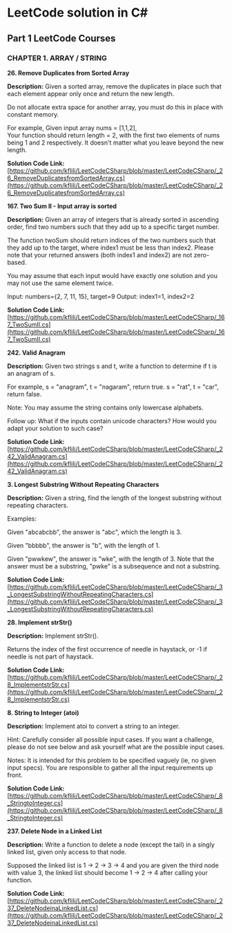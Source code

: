 # LeetCode solution in C#

## Part 1   LeetCode Courses

### CHAPTER 1. ARRAY / STRING
**26. Remove Duplicates from Sorted Array**

**Description:**
Given a sorted array, remove the duplicates in place such that each element appear only once and return the new length.

Do not allocate extra space for another array, you must do this in place with constant memory.

For example,
Given input array nums = [1,1,2],  
Your function should return length = 2, with the first two elements of nums being 1 and 2 respectively. It doesn't matter what you leave beyond the new length.

**Solution Code Link:**
[https://github.com/kflili/LeetCodeCSharp/blob/master/LeetCodeCSharp/_26_RemoveDuplicatesfromSortedArray.cs](https://github.com/kflili/LeetCodeCSharp/blob/master/LeetCodeCSharp/_26_RemoveDuplicatesfromSortedArray.cs)

**167. Two Sum II - Input array is sorted**

**Description:**
Given an array of integers that is already sorted in ascending order, find two numbers such that they add up to a specific target number.

The function twoSum should return indices of the two numbers such that they add up to the target, where index1 must be less than index2. Please note that your returned answers (both index1 and index2) are not zero-based.

You may assume that each input would have exactly one solution and you may not use the same element twice.

Input: numbers={2, 7, 11, 15}, target=9
Output: index1=1, index2=2

**Solution Code Link:**
[https://github.com/kflili/LeetCodeCSharp/blob/master/LeetCodeCSharp/_167_TwoSumII.cs](https://github.com/kflili/LeetCodeCSharp/blob/master/LeetCodeCSharp/_167_TwoSumII.cs)

**242. Valid Anagram**

**Description:**
Given two strings s and t, write a function to determine if t is an anagram of s.

For example,
s = "anagram", t = "nagaram", return true.
s = "rat", t = "car", return false.

Note:
You may assume the string contains only lowercase alphabets.

Follow up:
What if the inputs contain unicode characters? How would you adapt your solution to such case?

**Solution Code Link:**
[https://github.com/kflili/LeetCodeCSharp/blob/master/LeetCodeCSharp/_242_ValidAnagram.cs](https://github.com/kflili/LeetCodeCSharp/blob/master/LeetCodeCSharp/_242_ValidAnagram.cs)

**3. Longest Substring Without Repeating Characters**

**Description:**
Given a string, find the length of the longest substring without repeating characters.

Examples:

Given "abcabcbb", the answer is "abc", which the length is 3.

Given "bbbbb", the answer is "b", with the length of 1.

Given "pwwkew", the answer is "wke", with the length of 3. Note that the answer must be a substring, "pwke" is a subsequence and not a substring.

**Solution Code Link:**
[https://github.com/kflili/LeetCodeCSharp/blob/master/LeetCodeCSharp/_3_LongestSubstringWithoutRepeatingCharacters.cs](https://github.com/kflili/LeetCodeCSharp/blob/master/LeetCodeCSharp/_3_LongestSubstringWithoutRepeatingCharacters.cs)

**28. Implement strStr()**

**Description:**
Implement strStr().

Returns the index of the first occurrence of needle in haystack, or -1 if needle is not part of haystack.

**Solution Code Link:**
[https://github.com/kflili/LeetCodeCSharp/blob/master/LeetCodeCSharp/_28_ImplementstrStr.cs](https://github.com/kflili/LeetCodeCSharp/blob/master/LeetCodeCSharp/_28_ImplementstrStr.cs)

**8. String to Integer (atoi)**

**Description:**
Implement atoi to convert a string to an integer.

Hint: Carefully consider all possible input cases. If you want a challenge, please do not see below and ask yourself what are the possible input cases.

Notes: It is intended for this problem to be specified vaguely (ie, no given input specs). You are responsible to gather all the input requirements up front.

**Solution Code Link:**
[https://github.com/kflili/LeetCodeCSharp/blob/master/LeetCodeCSharp/_8_StringtoInteger.cs](https://github.com/kflili/LeetCodeCSharp/blob/master/LeetCodeCSharp/_8_StringtoInteger.cs)

**237. Delete Node in a Linked List**

**Description:**
Write a function to delete a node (except the tail) in a singly linked list, given only access to that node.

Supposed the linked list is 1 -> 2 -> 3 -> 4 and you are given the third node with value 3, the linked list should become 1 -> 2 -> 4 after calling your function.

**Solution Code Link:**
[https://github.com/kflili/LeetCodeCSharp/blob/master/LeetCodeCSharp/_237_DeleteNodeinaLinkedList.cs](https://github.com/kflili/LeetCodeCSharp/blob/master/LeetCodeCSharp/_237_DeleteNodeinaLinkedList.cs)
